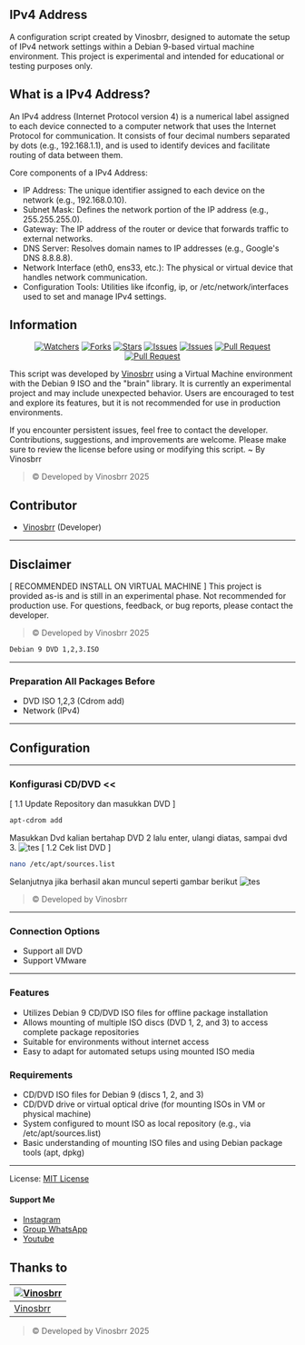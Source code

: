 ## IPv4 Address
A configuration script created by Vinosbrr, designed to automate the setup of IPv4 network settings within a Debian 9-based virtual machine environment. This project is experimental and intended for educational or testing purposes only.

## What is a IPv4 Address?
An IPv4 address (Internet Protocol version 4) is a numerical label assigned to each device connected to a computer network that uses the Internet Protocol for communication. It consists of four decimal numbers separated by dots (e.g., 192.168.1.1), and is used to identify devices and facilitate routing of data between them.

Core components of a IPv4 Address:
- IP Address: The unique identifier assigned to each device on the network (e.g., 192.168.0.10).
- Subnet Mask: Defines the network portion of the IP address (e.g., 255.255.255.0).
- Gateway: The IP address of the router or device that forwards traffic to external networks.
- DNS Server: Resolves domain names to IP addresses (e.g., Google's DNS 8.8.8.8).
- Network Interface (eth0, ens33, etc.): The physical or virtual device that handles network communication.
- Configuration Tools: Utilities like ifconfig, ip, or /etc/network/interfaces used to set and manage IPv4 settings.
  
## Information

<div align="center">
<a href="https://github.com/vinosbrr/Sbrr-Bot/watchers"><img title="Watchers" src="https://img.shields.io/github/watchers/vinosbrr/Sbrr-Bot?label=Watchers&color=green&style=flat-square"></a>
<a href="https://github.com/vinosbrr/Sbrr-Bot/network/members"><img title="Forks" src="https://img.shields.io/github/forks/vinosbrr/Sbrr-Bot?label=Forks&color=blue&style=flat-square"></a>
<a href="https://github.com/vinosbrr/Sbrr-Bot/stargazers"><img title="Stars" src="https://img.shields.io/github/stars/vinosbrr/Sbrr-Bot?label=Stars&color=yellow&style=flat-square"></a>
<a href="https://github.com/vinosbrr/Sbrr-Bot/issues"><img title="Issues" src="https://img.shields.io/github/issues/vinosbrr/Sbrr-Bot?label=Issues&color=success&style=flat-square"></a>
<a href="https://github.com/vinosbrr/Sbrr-Bot/issues?q=is%3Aissue+is%3Aclosed"><img title="Issues" src="https://img.shields.io/github/issues-closed/vinosbrr/Sbrr-Bot?label=Issues&color=red&style=flat-square"></a>
<a href="https://github.com/vinosbrr/Sbrr-Bot/pulls"><img title="Pull Request" src="https://img.shields.io/github/issues-pr/vinosbrr/Sbrr-Bot?label=PullRequest&color=success&style=flat-square"></a>
<a href="https://github.com/vinosbrr/Sbrr-Bot/pulls?q=is%3Apr+is%3Aclosed"><img title="Pull Request" src="https://img.shields.io/github/issues-pr-closed/vinosbrr/Sbrr-Bot?label=PullRequest&color=red&style=flat-square"></a>
</div>



This script was developed by [Vinosbrr](https://github.com/vinosbrr) using a Virtual Machine environment with the Debian 9 ISO and the "brain" library. It is currently an experimental project and may include unexpected behavior. Users are encouraged to test and explore its features, but it is not recommended for use in production environments.

If you encounter persistent issues, feel free to contact the developer. Contributions, suggestions, and improvements are welcome. Please make sure to review the license before using or modifying this script. ~ By Vinosbrr
> © Developed by Vinosbrr 2025

## Contributor
- [Vinosbrr](https://github.com/vinosbrr) (Developer)


---
## Disclaimer
[ RECOMMENDED INSTALL ON VIRTUAL MACHINE ]
This project is provided as-is and is still in an experimental phase. Not recommended for production use. For questions, feedback, or bug reports, please contact the developer.
> © Developed by Vinosbrr 2025
```bash
Debian 9 DVD 1,2,3.ISO
```

---
### Preparation All Packages Before 
- DVD ISO 1,2,3 (Cdrom add) 
- Network (IPv4)

---
##  Configuration

---
###  Konfigurasi CD/DVD <<
[ 1.1 Update Repository dan masukkan DVD ]
```bash
apt-cdrom add
```
Masukkan Dvd kalian bertahap DVD 2 lalu enter, ulangi diatas, sampai dvd 3.
![tes](images/dvd.png)
[ 1.2 Cek list DVD ]
```bash
nano /etc/apt/sources.list
```
Selanjutnya jika berhasil akan muncul seperti gambar berikut
![tes](images/list.png)

> © Developed by Vinosbrr
---
### Connection Options
- Support all DVD
- Support VMware

---
### Features 
- Utilizes Debian 9 CD/DVD ISO files for offline package installation
- Allows mounting of multiple ISO discs (DVD 1, 2, and 3) to access complete package repositories
- Suitable for environments without internet access
- Easy to adapt for automated setups using mounted ISO media

### Requirements
- CD/DVD ISO files for Debian 9 (discs 1, 2, and 3)
- CD/DVD drive or virtual optical drive (for mounting ISOs in VM or physical machine)
- System configured to mount ISO as local repository (e.g., via /etc/apt/sources.list)
- Basic understanding of mounting ISO files and using Debian package tools (apt, dpkg)

---
License: [MIT License](../LICENSE)

#### Support Me
- [Instagram](https://www.instagram.com/vinosbrr?igsh=MWJ6dXU1eXdzdWcwbw==)
- [Group WhatsApp](https://chat.whatsapp.com/KZmCzNMege942CH7qa7176)
- [Youtube](https://youtube.com/@wongesbrr?si=RQbf8_FRIju8ACCU)


## Thanks to
| [![Vinosbrr](https://github.com/vinosbrr.png?size=100)](https://github.com/vinosbrr)
| --- | 
| [Vinosbrr](https://github.com/vinosbrr) |
> © Developed by Vinosbrr 2025




